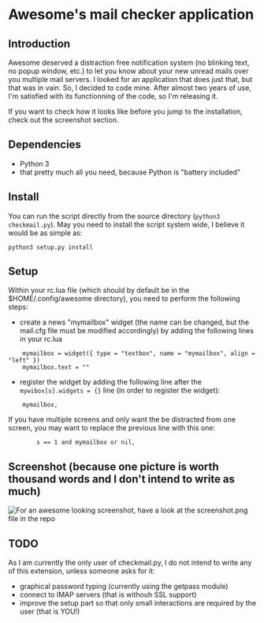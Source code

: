 Awesome's mail checker application
==================================


Introduction
------------

Awesome deserved a distraction free notification system (no blinking text, no
popup window, etc.) to let you know about your new unread mails over you
multiple mail servers. I looked for an application that does just that, but
that was in vain. So, I decided to code mine. After almost two years of use,
I'm satisfied with its functionning of the code, so I'm releasing it.

If you want to check how it looks like before you jump to the installation,
check out the screenshot section.

Dependencies
------------

* Python 3
* that pretty much all you need, because Python is "battery included"

Install
-------

You can run the script directly from the source directory (`python3
checkmail.py`). May you need to install the script system wide, I believe it
would be as simple as:

	python3 setup.py install

Setup
-----

Within your rc.lua file (which should by default be in the
$HOME/.config/awesome directory), you need to perform the following steps:

* create a news "mymailbox" widget (the name can be changed, but the mail.cfg
  file must be modified accordingly) by adding the following lines in your
  rc.lua

````-- used as a notification system for the checkmail.py script
	mymailbox = widget({ type = "textbox", name = "mymailbox", align = "left" })
	mymailbox.text = ""
````

* register the widget by adding the following line after the
  `mywibox[s].widgets = {}` line (in order to register the widget):

````
	mymailbox,
````

If you have multiple screens and only want the be distracted from one screen,
you may want to replace the previous line with this one:

````
        s == 1 and mymailbox or nil,
````


Screenshot (because one picture is worth thousand words and I don't intend to write as much)
--------------------------------------------------------------------------------------------

![For an awesome looking screenshot, have a look at the screenshot.png file in the repo](screenshot.png)

TODO
----

As I am currently the only user of checkmail.py, I do not intend to write any
of this extension, unless someone asks for it:

* graphical password typing (currently using the getpass module)
* connect to IMAP servers (that is withouh SSL support)
* improve the setup part so that only small interactions are required by the
  user (that is YOU!)

